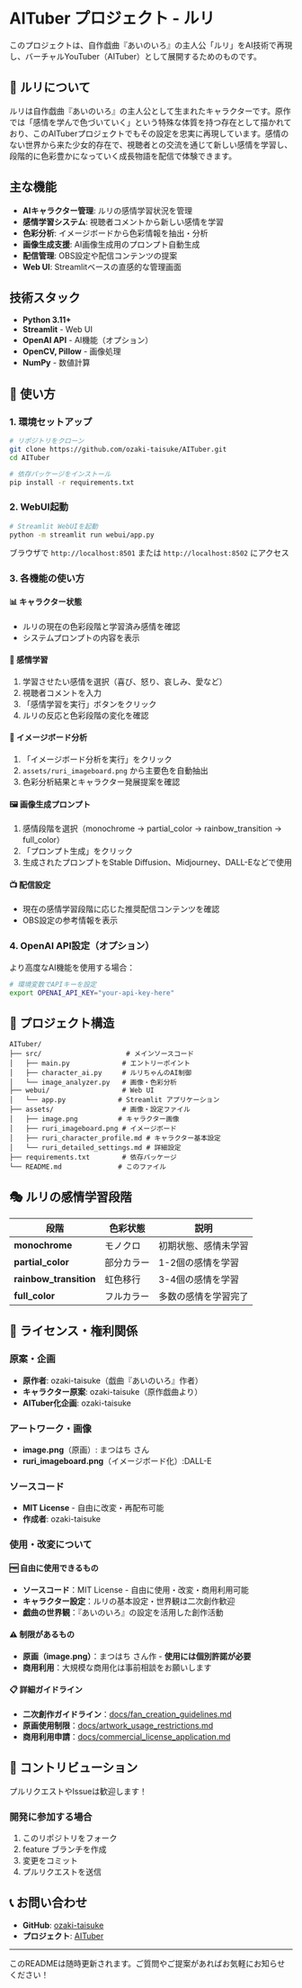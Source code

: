 # AITuber プロジェクト - ルリ

このプロジェクトは、自作戯曲『あいのいろ』の主人公「ルリ」をAI技術で再現し、バーチャルYouTuber（AITuber）として展開するためのものです。

## 🌈 ルリについて

ルリは自作戯曲『あいのいろ』の主人公として生まれたキャラクターです。原作では「感情を学んで色づいていく」という特殊な体質を持つ存在として描かれており、このAITuberプロジェクトでもその設定を忠実に再現しています。感情のない世界から来た少女的存在で、視聴者との交流を通じて新しい感情を学習し、段階的に色彩豊かになっていく成長物語を配信で体験できます。

## 主な機能

- **AIキャラクター管理**: ルリの感情学習状況を管理
- **感情学習システム**: 視聴者コメントから新しい感情を学習
- **色彩分析**: イメージボードから色彩情報を抽出・分析
- **画像生成支援**: AI画像生成用のプロンプト自動生成
- **配信管理**: OBS設定や配信コンテンツの提案
- **Web UI**: Streamlitベースの直感的な管理画面

## 技術スタック

- **Python 3.11+**
- **Streamlit** - Web UI
- **OpenAI API** - AI機能（オプション）
- **OpenCV, Pillow** - 画像処理
- **NumPy** - 数値計算

## 🚀 使い方

### 1. 環境セットアップ

```bash
# リポジトリをクローン
git clone https://github.com/ozaki-taisuke/AITuber.git
cd AITuber

# 依存パッケージをインストール
pip install -r requirements.txt
```

### 2. WebUI起動

```bash
# Streamlit WebUIを起動
python -m streamlit run webui/app.py
```

ブラウザで `http://localhost:8501` または `http://localhost:8502` にアクセス

### 3. 各機能の使い方

#### 📊 キャラクター状態
- ルリの現在の色彩段階と学習済み感情を確認
- システムプロンプトの内容を表示

#### 💭 感情学習
1. 学習させたい感情を選択（喜び、怒り、哀しみ、愛など）
2. 視聴者コメントを入力
3. 「感情学習を実行」ボタンをクリック
4. ルリの反応と色彩段階の変化を確認

#### 🎨 イメージボード分析
1. 「イメージボード分析を実行」をクリック
2. `assets/ruri_imageboard.png` から主要色を自動抽出
3. 色彩分析結果とキャラクター発展提案を確認

#### 🖼️ 画像生成プロンプト
1. 感情段階を選択（monochrome → partial_color → rainbow_transition → full_color）
2. 「プロンプト生成」をクリック
3. 生成されたプロンプトをStable Diffusion、Midjourney、DALL-Eなどで使用

#### 📺 配信設定
- 現在の感情学習段階に応じた推奨配信コンテンツを確認
- OBS設定の参考情報を表示

### 4. OpenAI API設定（オプション）

より高度なAI機能を使用する場合：

```bash
# 環境変数でAPIキーを設定
export OPENAI_API_KEY="your-api-key-here"
```

## 📁 プロジェクト構造

```
AITuber/
├── src/                     # メインソースコード
│   ├── main.py             # エントリーポイント
│   ├── character_ai.py     # ルリちゃんのAI制御
│   └── image_analyzer.py   # 画像・色彩分析
├── webui/                  # Web UI
│   └── app.py             # Streamlit アプリケーション
├── assets/                 # 画像・設定ファイル
│   ├── image.png          # キャラクター画像
│   ├── ruri_imageboard.png # イメージボード
│   ├── ruri_character_profile.md # キャラクター基本設定
│   └── ruri_detailed_settings.md # 詳細設定
├── requirements.txt        # 依存パッケージ
└── README.md              # このファイル
```

## 🎭 ルリの感情学習段階

| 段階 | 色彩状態 | 説明 |
|------|----------|------|
| **monochrome** | モノクロ | 初期状態、感情未学習 |
| **partial_color** | 部分カラー | 1-2個の感情を学習 |
| **rainbow_transition** | 虹色移行 | 3-4個の感情を学習 |
| **full_color** | フルカラー | 多数の感情を学習完了 |

## 📝 ライセンス・権利関係

### 原案・企画
- **原作者**: ozaki-taisuke（戯曲『あいのいろ』作者）
- **キャラクター原案**: ozaki-taisuke（原作戯曲より）
- **AITuber化企画**: ozaki-taisuke

### アートワーク・画像
- **image.png**（原画）: まつはち さん
- **ruri_imageboard.png**（イメージボード化）:DALL-E 

### ソースコード
- **MIT License** - 自由に改変・再配布可能
- **作成者**: ozaki-taisuke

### 使用・改変について

#### 🆓 自由に使用できるもの
- **ソースコード**：MIT License - 自由に使用・改変・商用利用可能
- **キャラクター設定**：ルリの基本設定・世界観は二次創作歓迎
- **戯曲の世界観**：『あいのいろ』の設定を活用した創作活動

#### ⚠️ 制限があるもの
- **原画（image.png）**：まつはち さん作 - **使用には個別許諾が必要**
- **商用利用**：大規模な商用化は事前相談をお願いします

#### 📋 詳細ガイドライン
- **二次創作ガイドライン**：[docs/fan_creation_guidelines.md](docs/fan_creation_guidelines.md)
- **原画使用制限**：[docs/artwork_usage_restrictions.md](docs/artwork_usage_restrictions.md)
- **商用利用申請**：[docs/commercial_license_application.md](docs/commercial_license_application.md)

## 🤝 コントリビューション

プルリクエストやIssueは歓迎します！

### 開発に参加する場合

1. このリポジトリをフォーク
2. feature ブランチを作成
3. 変更をコミット
4. プルリクエストを送信

## 📞 お問い合わせ

- **GitHub**: [ozaki-taisuke](https://github.com/ozaki-taisuke)
- **プロジェクト**: [AITuber](https://github.com/ozaki-taisuke/AITuber)

---

このREADMEは随時更新されます。ご質問やご提案があればお気軽にお知らせください！
